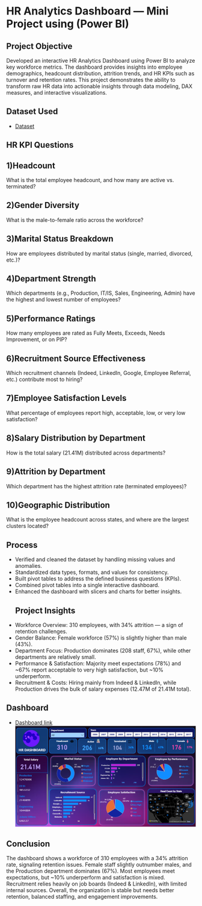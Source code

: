 # HR Analytics Dashboard — Mini Project using (Power BI)
## Project Objective
Developed an interactive HR Analytics Dashboard using Power BI to analyze key workforce metrics.
The dashboard provides insights into employee demographics, headcount distribution, attrition trends, and HR KPIs such as turnover and retention rates.
This project demonstrates the ability to transform raw HR data into actionable insights through data modeling, DAX measures, and interactive visualizations.

## Dataset Used
- <a href="https://github.com/SameeraSe/-Data-analysis-dashboard/blob/main/Sameera%20V1.0.xlsx">Dataset</a>
## HR KPI Questions 
## 1)Headcount
What is the total employee headcount, and how many are active vs. terminated?
## 2)Gender Diversity
What is the male-to-female ratio across the workforce?
## 3)Marital Status Breakdown
How are employees distributed by marital status (single, married, divorced, etc.)?
## 4)Department Strength
Which departments (e.g., Production, IT/IS, Sales, Engineering, Admin) have the highest and lowest number of employees?
## 5)Performance Ratings
How many employees are rated as Fully Meets, Exceeds, Needs Improvement, or on PIP?
## 6)Recruitment Source Effectiveness
Which recruitment channels (Indeed, LinkedIn, Google, Employee Referral, etc.) contribute most to hiring?
## 7)Employee Satisfaction Levels
What percentage of employees report high, acceptable, low, or very low satisfaction?
## 8)Salary Distribution by Department
How is the total salary (21.41M) distributed across departments?
## 9)Attrition by Department
Which department has the highest attrition rate (terminated employees)?
## 10)Geographic Distribution
What is the employee headcount across states, and where are the largest clusters located?
## Process
- Verified and cleaned the dataset by handling missing values and anomalies.  
- Standardized data types, formats, and values for consistency.  
- Built pivot tables to address the defined business questions (KPIs).  
- Combined pivot tables into a single interactive dashboard.  
- Enhanced the dashboard with slicers and charts for better insights.
   ## Project Insights 
- Workforce Overview: 310 employees, with 34% attrition — a sign of retention challenges.
- Gender Balance: Female workforce (57%) is slightly higher than male (43%).
- Department Focus: Production dominates (208 staff, 67%), while other departments are relatively small.
- Performance & Satisfaction: Majority meet expectations (78%) and ~67% report acceptable to very high satisfaction, but ~10% underperform.
- Recruitment & Costs: Hiring mainly from Indeed & LinkedIn, while Production drives the bulk of salary expenses (12.47M of 21.41M total).
  
## Dashboard
- <a href="https://github.com/SameeraSe/-Data-analysis-dashboard/blob/main/HR%20Analysis.pbix"> Dashboard link</a>
![HR Dashboard](https://github.com/SameeraSe/-Data-analysis-dashboard/blob/main/Screenshot%202025-08-29%20033848.png?raw=true)
## Conclusion
The dashboard shows a workforce of 310 employees with a 34% attrition rate, signaling retention issues.
Female staff slightly outnumber males, and the Production department dominates (67%).
Most employees meet expectations, but ~10% underperform and satisfaction is mixed.
Recruitment relies heavily on job boards (Indeed & LinkedIn), with limited internal sources.
Overall, the organization is stable but needs better retention, balanced staffing, and engagement improvements.
